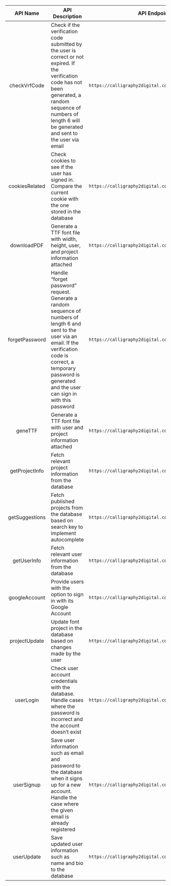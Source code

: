 |    API Name    | API Description                                                                                                                                                                                                                           | API Endpoint                                               |
|:--------------:|-------------------------------------------------------------------------------------------------------------------------------------------------------------------------------------------------------------------------------------------|------------------------------------------------------------|
|  checkVrfCode  | Check if the verification code submitted by the user is correct or not expired. If the verification code has not been generated, a random sequence of numbers of length 6 will be generated and sent to the user via email                | ``` https://calligraphy2digital.com/api/checkVrfCode ```   |
| cookiesRelated | Check cookies to see if the user has signed in. Compare the current cookie with the one stored in the database                                                                                                                            | ``` https://calligraphy2digital.com/api/cookiesRelated ``` |
|   downloadPDF  | Generate a TTF font file with width, height, user, and project information attached                                                                                                                                                       | ``` https://calligraphy2digital.com/api/downloadPDF ```    |
| forgetPassword | Handle “forget password” request. Generate a random sequence of numbers of length 6 and sent to the user via an email. If the verification code is correct, a temporary password is generated and the user can sign in with this password | ``` https://calligraphy2digital.com/api/forgetPassword ``` |
|     geneTTF    | Generate a TTF font file with user and project information attached                                                                                                                                                                       | ``` https://calligraphy2digital.com/api/geneTTF ```        |
| getProjectInfo | Fetch relevant project information from the database                                                                                                                                                                                      | ``` https://calligraphy2digital.com/api/getProjectInfo ``` |
| getSuggestions | Fetch published projects from the database based on search key to implement autocomplete                                                                                                                                                  | ``` https://calligraphy2digital.com/api/getSuggestions ``` |
|   getUserInfo  | Fetch relevant user information from the database                                                                                                                                                                                         | ``` https://calligraphy2digital.com/api/getUserInfo ```    |
|  googleAccount | Provide users with the option to sign in with its Google Account                                                                                                                                                                          | ``` https://calligraphy2digital.com/api/googleAccount ```  |
|  projectUpdate | Update font project in the database based on changes made by the user                                                                                                                                                                     | ``` https://calligraphy2digital.com/api/projectUpdate ```  |
|    userLogin   | Check user account credentials with the database. Handle cases where the password is incorrect and the account doesn’t exist                                                                                                              | ``` https://calligraphy2digital.com/api/userLogin ```      |
|   userSignup   | Save user information such as email and password to the database when it signs up for a new account. Handle the case where the given email is already registered                                                                          | ``` https://calligraphy2digital.com/api/userSignup ```     |
|   userUpdate   | Save updated user information such as name and bio to the database                                                                                                                                                                        | ``` https://calligraphy2digital.com/api/userUpdate ```     |